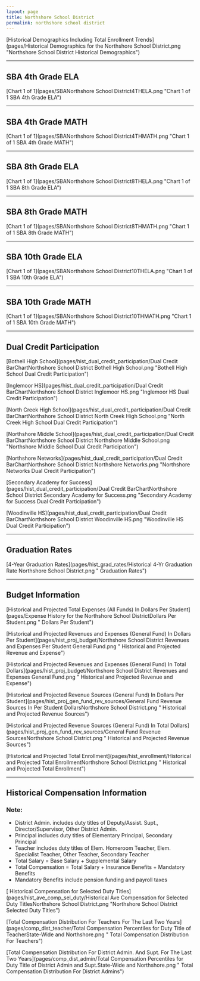 ```yaml
---
layout: page
title: Northshore School District
permalink: northshore school district
---
```



[Historical Demographics Including Total Enrollment Trends](pages/Historical Demographics for the Northshore School District.png "Northshore School District Historical Demographics")

___

## SBA 4th Grade ELA

[Chart 1 of 1](pages/SBANorthshore School District4THELA.png "Chart 1 of 1 SBA 4th Grade ELA")


___

## SBA 4th Grade MATH

[Chart 1 of 1](pages/SBANorthshore School District4THMATH.png "Chart 1 of 1 SBA 4th Grade MATH")


___

## SBA 8th Grade ELA

[Chart 1 of 1](pages/SBANorthshore School District8THELA.png "Chart 1 of 1 SBA 8th Grade ELA")


___

## SBA 8th Grade MATH

[Chart 1 of 1](pages/SBANorthshore School District8THMATH.png "Chart 1 of 1 SBA 8th Grade MATH")


___

## SBA 10th Grade ELA

[Chart 1 of 1](pages/SBANorthshore School District10THELA.png "Chart 1 of 1 SBA 10th Grade ELA")


___

## SBA 10th Grade MATH

[Chart 1 of 1](pages/SBANorthshore School District10THMATH.png "Chart 1 of 1 SBA 10th Grade MATH")


___

## Dual Credit Participation

[Bothell High School](pages/hist_dual_credit_participation/Dual Credit BarChartNorthshore School District Bothell High School.png "Bothell High School Dual Credit Participation")

[Inglemoor HS](pages/hist_dual_credit_participation/Dual Credit BarChartNorthshore School District Inglemoor HS.png "Inglemoor HS Dual Credit Participation")

[North Creek High School](pages/hist_dual_credit_participation/Dual Credit BarChartNorthshore School District North Creek High School.png "North Creek High School Dual Credit Participation")

[Northshore Middle School](pages/hist_dual_credit_participation/Dual Credit BarChartNorthshore School District Northshore Middle School.png "Northshore Middle School Dual Credit Participation")

[Northshore Networks](pages/hist_dual_credit_participation/Dual Credit BarChartNorthshore School District Northshore Networks.png "Northshore Networks Dual Credit Participation")

[Secondary Academy for Success](pages/hist_dual_credit_participation/Dual Credit BarChartNorthshore School District Secondary Academy for Success.png "Secondary Academy for Success Dual Credit Participation")

[Woodinville HS](pages/hist_dual_credit_participation/Dual Credit BarChartNorthshore School District Woodinville HS.png "Woodinville HS Dual Credit Participation")


___

## Graduation Rates

[4-Year Graduation Rates](pages/hist_grad_rates/Historical 4-Yr Graduation Rate Northshore School District.png " Graduation Rates")


___

## Budget Information

[Historical and Projected Total Expenses (All Funds) In Dollars Per Student](pages/Expense History for the Northshore School DistrictDollars Per Student.png " Dollars Per Student")

[Historical and Projected Revenues and Expenses (General Fund) In Dollars Per Student](pages/hist_proj_budget/Northshore School District Revenues and Expenses Per Student General Fund.png " Historical and Projected Revenue and Expense")

[Historical and Projected Revenues and Expenses (General Fund) In Total Dollars](pages/hist_proj_budget/Northshore School District Revenues and Expenses General Fund.png " Historical and Projected Revenue and Expense")

[Historical and Projected Revenue Sources (General Fund) In Dollars Per Student](pages/hist_proj_gen_fund_rev_sources/General Fund Revenue Sources In Per Student DollarsNorthshore School District.png " Historical and Projected Revenue Sources")

[Historical and Projected Revenue Sources (General Fund) In Total Dollars](pages/hist_proj_gen_fund_rev_sources/General Fund Revenue SourcesNorthshore School District.png " Historical and Projected Revenue Sources")

[Historical and Projected Total Enrollment](pages/hist_enrollment/Historical and Projected Total EnrollmentNorthshore School District.png " Historical and Projected Total Enrollment")


___

## Historical Compensation Information
### Note:
- District Admin. includes duty titles of Deputy/Assist. Supt., Director/Supervisor, Other District Admin.
- Principal includes duty titles of Elementary Principal, Secondary Principal
- Teacher includes duty titles of Elem. Homeroom Teacher, Elem. Specialist Teacher, Other Teacher, Secondary Teacher
- Total Salary = Base Salary + Supplemental Salary
- Total Compensation = Total Salary + Insurance Benefits + Mandatory Benefits
- Mandatory Benefits include pension funding and payroll taxes

[ Historical Compensation for Selected Duty Titles](pages/hist_ave_comp_sel_duty/Historical Ave Compensation for Selected Duty TitlesNorthshore School District.png "Northshore School District Selected Duty Titles")

[Total Compensation Distribution For Teachers For The Last Two Years](pages/comp_dist_teacher/Total Compensation Percentiles for Duty Title of TeacherState-Wide and Northshore.png " Total Compensation Distribution For Teachers")

[Total Compensation Distribution For District Admin. And Supt. For The Last Two Years](pages/comp_dist_admin/Total Compensation Percentiles for Duty Title of District Admin and Supt.State-Wide and Northshore.png " Total Compensation Distribution For District Admins")


